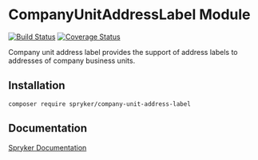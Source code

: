 # CompanyUnitAddressLabel Module
[![Build Status](https://travis-ci.org/spryker/CompanyUnitAddressLabel.svg)](https://travis-ci.org/spryker/CompanyUnitAddressLabel)
[![Coverage Status](https://coveralls.io/repos/github/spryker/CompanyUnitAddressLabel/badge.svg)](https://coveralls.io/github/spryker/CompanyUnitAddressLabel)

Company unit address label provides the support of address labels to addresses of company business units.

## Installation

```
composer require spryker/company-unit-address-label
```

## Documentation

[Spryker Documentation](https://academy.spryker.com/developing_with_spryker/module_guide/modules.html)
